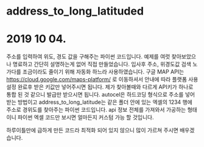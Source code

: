 # address_to_long_latituded
# 2019 10 04.
주소를 입력하여 위도, 경도 값을 구해주는 파이썬 코드입니다.
예제를 여럿 찾아보았으나 명료하고 간단히 설명하는게 없어 직접 만들었습니다.
입사후 주소, 위경도값 검색 노가다를 조금이라도 줄이기 위해 자동화 하느라 사용하였습니다. 
구글 MAP API는 https://cloud.google.com/maps-platform/ 로 이동하셔서 안내에 따라
플랫폼 사용설정 완료후 받은 키값만 넣어주시면 됩니다. 제가 찾아볼때와 다르게 API키가 하나로 통합 된 것 같으니 발급만 받으시면 됩니다.
autocel은 하드코딩 형식으로 주소를 넣어 받는 방법이고
address_to_long_latitude는 같은 폴더 안에 있는 엑셀의 1234 행에 주소로 경위도를 찾아주는 파이썬 코드입니다.
api 정보 전체를 가져와서 가공하는 형태이니 파이썬 엑셀 코드만 보시면 얼마든지 커스텀 가능 할 것입니다.

하루이틀만에 급하게 만든 코드라 최적화 되어 있지 않으니 많이 가르쳐 주시면 배우겠습니다.
